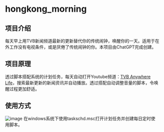 # hongkong_morning

## 项目介绍
每天早上用TVB新闻频道最新的更新替代你的传统闹钟，唤醒你的一天。适用于在外工作没有电视条件，或是厌倦了传统闹钟的你。本项目由ChatGPT完成创建。

## 项目原理
透过脚本搭配系统的计划任务，每天自动打开Youtube频道：[TVB Anywhere Life](https://www.youtube.com/@TVBNewsHK)，搜索最新更新的新闻资讯并自动播放。透过搭配自动调整音量的脚本，令唤醒过程更加舒适。

## 使用方式
![image](https://github.com/user-attachments/assets/a87758fb-f2e4-4566-8479-d067cad5da7e)
在windows系统下使用taskschd.msc打开计划任务并创建每日定时使用脚本。
